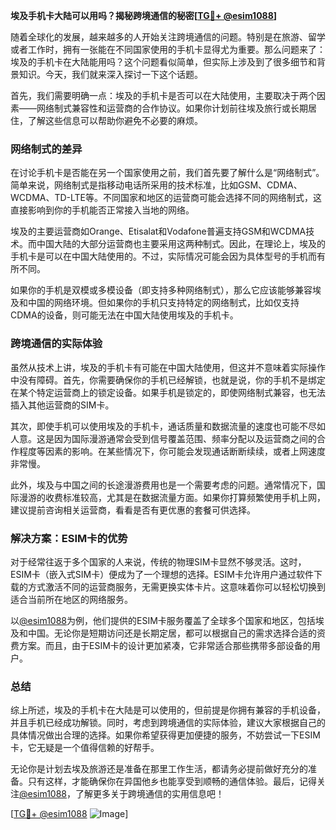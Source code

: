 **埃及手机卡大陆可以用吗？揭秘跨境通信的秘密[[TG💪+ @esim1088](https://t.me/s/esim1088)]**

随着全球化的发展，越来越多的人开始关注跨境通信的问题。特别是在旅游、留学或者工作时，拥有一张能在不同国家使用的手机卡显得尤为重要。那么问题来了：埃及的手机卡在大陆能用吗？这个问题看似简单，但实际上涉及到了很多细节和背景知识。今天，我们就来深入探讨一下这个话题。

首先，我们需要明确一点：埃及的手机卡是否可以在大陆使用，主要取决于两个因素——网络制式兼容性和运营商的合作协议。如果你计划前往埃及旅行或长期居住，了解这些信息可以帮助你避免不必要的麻烦。

### 网络制式的差异

在讨论手机卡是否能在另一个国家使用之前，我们首先要了解什么是“网络制式”。简单来说，网络制式是指移动电话所采用的技术标准，比如GSM、CDMA、WCDMA、TD-LTE等。不同国家和地区的运营商可能会选择不同的网络制式，这直接影响到你的手机能否正常接入当地的网络。

埃及的主要运营商如Orange、Etisalat和Vodafone普遍支持GSM和WCDMA技术。而中国大陆的大部分运营商也主要采用这两种制式。因此，在理论上，埃及的手机卡是可以在中国大陆使用的。不过，实际情况可能会因为具体型号的手机而有所不同。

如果你的手机是双模或多模设备（即支持多种网络制式），那么它应该能够兼容埃及和中国的网络环境。但如果你的手机只支持特定的网络制式，比如仅支持CDMA的设备，则可能无法在中国大陆使用埃及的手机卡。

### 跨境通信的实际体验

虽然从技术上讲，埃及的手机卡有可能在中国大陆使用，但这并不意味着实际操作中没有障碍。首先，你需要确保你的手机已经解锁，也就是说，你的手机不是绑定在某个特定运营商上的锁定设备。如果手机是锁定的，即使网络制式兼容，也无法插入其他运营商的SIM卡。

其次，即使手机可以使用埃及的手机卡，通话质量和数据流量的速度也可能不尽如人意。这是因为国际漫游通常会受到信号覆盖范围、频率分配以及运营商之间的合作程度等因素的影响。在某些情况下，你可能会发现通话断断续续，或者上网速度非常慢。

此外，埃及与中国之间的长途漫游费用也是一个需要考虑的问题。通常情况下，国际漫游的收费标准较高，尤其是在数据流量方面。如果你打算频繁使用手机上网，建议提前咨询相关运营商，看看是否有更优惠的套餐可供选择。

### 解决方案：ESIM卡的优势

对于经常往返于多个国家的人来说，传统的物理SIM卡显然不够灵活。这时，ESIM卡（嵌入式SIM卡）便成为了一个理想的选择。ESIM卡允许用户通过软件下载的方式激活不同的运营商服务，无需更换实体卡片。这意味着你可以轻松切换到适合当前所在地区的网络服务。

以[@esim1088](https://t.me/s/esim1088)为例，他们提供的ESIM卡服务覆盖了全球多个国家和地区，包括埃及和中国。无论你是短期访问还是长期定居，都可以根据自己的需求选择合适的资费方案。而且，由于ESIM卡的设计更加紧凑，它非常适合那些携带多部设备的用户。

### 总结

综上所述，埃及的手机卡在大陆是可以使用的，但前提是你拥有兼容的手机设备，并且手机已经成功解锁。同时，考虑到跨境通信的实际体验，建议大家根据自己的具体情况做出合理的选择。如果你希望获得更加便捷的服务，不妨尝试一下ESIM卡，它无疑是一个值得信赖的好帮手。

无论你是计划去埃及旅游还是准备在那里工作生活，都请务必提前做好充分的准备。只有这样，才能确保你在异国他乡也能享受到顺畅的通信体验。最后，记得关注[@esim1088](https://t.me/s/esim1088)，了解更多关于跨境通信的实用信息吧！

[[TG💪+ @esim1088](https://t.me/s/esim1088) ![Image](https://i.postimg.cc/4NQfJmqS/Snipaste-2025-05-13-00-14-12.png)]